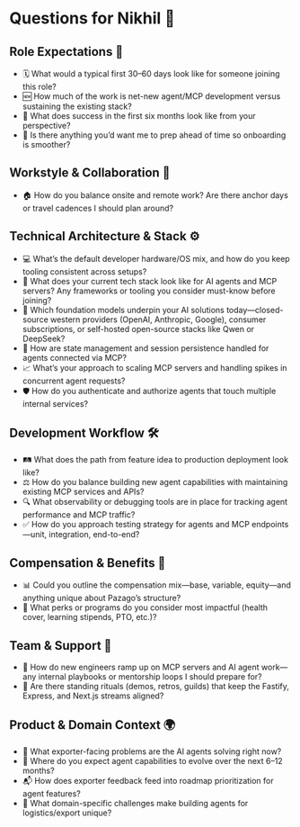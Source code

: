 # Questions for Nikhil 📝

## Role Expectations 🎯

- 🗓️ What would a typical first 30–60 days look like for someone joining this role?
- 🆕 How much of the work is net-new agent/MCP development versus sustaining the existing stack?
- 🏁 What does success in the first six months look like from your perspective?
- 🧪 Is there anything you’d want me to prep ahead of time so onboarding is smoother?

## Workstyle & Collaboration 👥

- 🏠 How do you balance onsite and remote work? Are there anchor days or travel cadences I should plan around?

## Technical Architecture & Stack ⚙️

- 💻 What’s the default developer hardware/OS mix, and how do you keep tooling consistent across setups?
- 🧰 What does your current tech stack look like for AI agents and MCP servers? Any frameworks or tooling you consider must-know before joining?
- 🤖 Which foundation models underpin your AI solutions today—closed-source western providers (OpenAI, Anthropic, Google), consumer subscriptions, or self-hosted open-source stacks like Qwen or DeepSeek?
- 🧠 How are state management and session persistence handled for agents connected via MCP?
- 📈 What’s your approach to scaling MCP servers and handling spikes in concurrent agent requests?
- 🛡️ How do you authenticate and authorize agents that touch multiple internal services?

## Development Workflow 🛠️

- 🛤️ What does the path from feature idea to production deployment look like?
- ⚖️ How do you balance building new agent capabilities with maintaining existing MCP services and APIs?
- 🔍 What observability or debugging tools are in place for tracking agent performance and MCP traffic?
- ✅ How do you approach testing strategy for agents and MCP endpoints—unit, integration, end-to-end?

## Compensation & Benefits 💸

- 📊 Could you outline the compensation mix—base, variable, equity—and anything unique about Pazago’s structure?
- 🎁 What perks or programs do you consider most impactful (health cover, learning stipends, PTO, etc.)?

## Team & Support 🤝

- 🚀 How do new engineers ramp up on MCP servers and AI agent work—any internal playbooks or mentorship loops I should prepare for?
- 🔄 Are there standing rituals (demos, retros, guilds) that keep the Fastify, Express, and Next.js streams aligned?

## Product & Domain Context 🌍

- 🚢 What exporter-facing problems are the AI agents solving right now?
- 🔮 Where do you expect agent capabilities to evolve over the next 6–12 months?
- 📬 How does exporter feedback feed into roadmap prioritization for agent features?
- 🧭 What domain-specific challenges make building agents for logistics/export unique?
